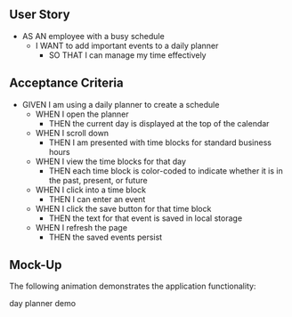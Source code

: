 ## User Story
* AS AN employee with a busy schedule
  - I WANT to add important events to a daily planner
    - SO THAT I can manage my time effectively

## Acceptance Criteria
* GIVEN I am using a daily planner to create a schedule
  - WHEN I open the planner
    - THEN the current day is displayed at the top of the calendar
  - WHEN I scroll down
    - THEN I am presented with time blocks for standard business hours
  - WHEN I view the time blocks for that day
    - THEN each time block is color-coded to indicate whether it is in the past, present, or future
  - WHEN I click into a time block
    - THEN I can enter an event
  - WHEN I click the save button for that time block
    - THEN the text for that event is saved in local storage
  - WHEN I refresh the page
    - THEN the saved events persist

## Mock-Up
The following animation demonstrates the application functionality:

day planner demo


